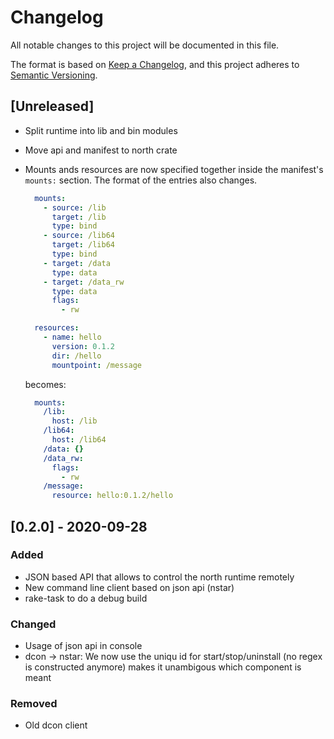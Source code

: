 
# Changelog
All notable changes to this project will be documented in this file.

The format is based on [Keep a Changelog](https://keepachangelog.com/en/1.0.0/),
and this project adheres to [Semantic Versioning](https://semver.org/spec/v2.0.0.html).

## [Unreleased]

- Split runtime into lib and bin modules
- Move api and manifest to north crate
- Mounts ands resources are now specified together inside  the manifest's
  `mounts:` section. The format of the entries also changes.

  ```yaml
    mounts:
      - source: /lib
        target: /lib
        type: bind
      - source: /lib64
        target: /lib64
        type: bind
      - target: /data
        type: data
      - target: /data_rw
        type: data
        flags:
          - rw

    resources:
      - name: hello
        version: 0.1.2
        dir: /hello
        mountpoint: /message
  ```

  becomes:

  ```yaml
    mounts:
      /lib:
        host: /lib
      /lib64:
        host: /lib64
      /data: {}
      /data_rw:
        flags:
          - rw
      /message:
        resource: hello:0.1.2/hello
  ```

## [0.2.0] - 2020-09-28
### Added
- JSON based API that allows to control the north runtime remotely
- New command line client based on json api (nstar)
- rake-task to do a debug build

### Changed
- Usage of json api in console
- dcon -> nstar: We now use the uniqu id for start/stop/uninstall
  (no regex is constructed anymore)
  makes it unambigous which component is meant

### Removed
- Old dcon client
